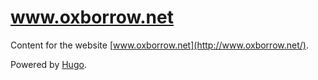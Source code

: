 # www.oxborrow.net

Content for the website [www.oxborrow.net](http://www.oxborrow.net/).

Powered by [Hugo](https://gohugo.io/).
